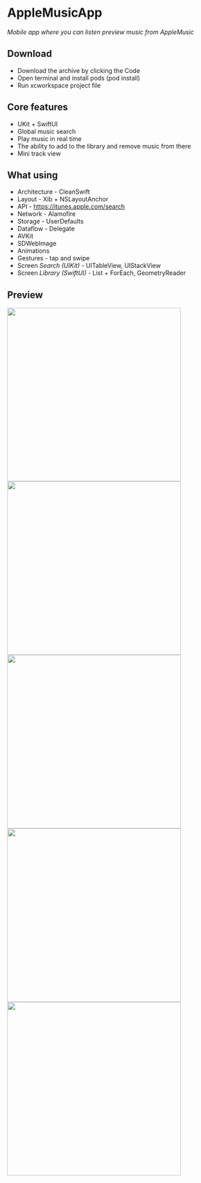 
# AppleMusicApp
*Mobile app where you can listen preview music from AppleMusic*

## Download

- Download the archive by clicking the Code
- Open terminal and install pods (pod install)
- Run xcworkspace project file

## Core features

- UKit + SwiftUI
- Global music search
- Play music in real time
- The ability to add to the library and remove music from there
- Mini track view

## What using

- Architecture - CleanSwift
- Layout - Xib + NSLayoutAnchor
- API - https://itunes.apple.com/search
- Network - Alamofire
- Storage - UserDefaults
- Dataflow - Delegate
- AVKit
- SDWebImage
- Animations
- Gestures - tap and swipe
- Screen *Search (UIKit) -* UITableView, UIStackView
- Screen *Library (SwiftUI) -* List + ForEach, GeometryReader

## Preview

<img src="https://user-images.githubusercontent.com/71640278/195993265-9fb22a4f-66f9-46c4-a6c0-be6468ab0f94.png" height="400">  <img src="https://user-images.githubusercontent.com/71640278/195993311-6f315951-f5ec-452e-b212-c60aa6ede0ab.png" height="400">  <img src="https://user-images.githubusercontent.com/71640278/195993343-8e0baedf-bd35-457e-919b-e59b2cdf18a7.png" height="400">  <img src="https://user-images.githubusercontent.com/71640278/195993358-60f9491d-0832-4a20-aafe-2c46fa1b212b.png" height="400">  <img src="https://user-images.githubusercontent.com/71640278/195993377-6535cb29-b210-4d33-9c36-393866da65c9.png" height="400"> 
